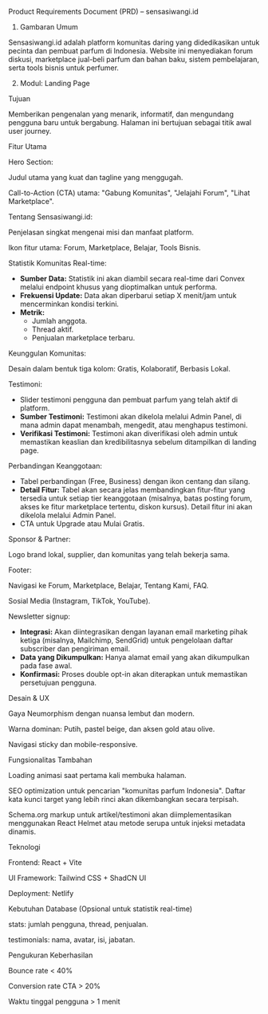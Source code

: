Product Requirements Document (PRD) – sensasiwangi.id

1. Gambaran Umum

Sensasiwangi.id adalah platform komunitas daring yang didedikasikan untuk pecinta dan pembuat parfum di Indonesia. Website ini menyediakan forum diskusi, marketplace jual-beli parfum dan bahan baku, sistem pembelajaran, serta tools bisnis untuk perfumer.

2. Modul: Landing Page

Tujuan

Memberikan pengenalan yang menarik, informatif, dan mengundang pengguna baru untuk bergabung. Halaman ini bertujuan sebagai titik awal user journey.

Fitur Utama

Hero Section:

Judul utama yang kuat dan tagline yang menggugah.

Call-to-Action (CTA) utama: "Gabung Komunitas", "Jelajahi Forum", "Lihat Marketplace".

Tentang Sensasiwangi.id:

Penjelasan singkat mengenai misi dan manfaat platform.

Ikon fitur utama: Forum, Marketplace, Belajar, Tools Bisnis.

Statistik Komunitas Real-time:

- **Sumber Data:** Statistik ini akan diambil secara real-time dari Convex melalui endpoint khusus yang dioptimalkan untuk performa.
- **Frekuensi Update:** Data akan diperbarui setiap X menit/jam untuk mencerminkan kondisi terkini.
- **Metrik:**
  - Jumlah anggota.
  - Thread aktif.
  - Penjualan marketplace terbaru.

Keunggulan Komunitas:

Desain dalam bentuk tiga kolom: Gratis, Kolaboratif, Berbasis Lokal.

Testimoni:

- Slider testimoni pengguna dan pembuat parfum yang telah aktif di platform.
- **Sumber Testimoni:** Testimoni akan dikelola melalui Admin Panel, di mana admin dapat menambah, mengedit, atau menghapus testimoni.
- **Verifikasi Testimoni:** Testimoni akan diverifikasi oleh admin untuk memastikan keaslian dan kredibilitasnya sebelum ditampilkan di landing page.

Perbandingan Keanggotaan:

- Tabel perbandingan (Free, Business) dengan ikon centang dan silang.
- **Detail Fitur:** Tabel akan secara jelas membandingkan fitur-fitur yang tersedia untuk setiap tier keanggotaan (misalnya, batas posting forum, akses ke fitur marketplace tertentu, diskon kursus). Detail fitur ini akan dikelola melalui Admin Panel.
- CTA untuk Upgrade atau Mulai Gratis.

Sponsor & Partner:

Logo brand lokal, supplier, dan komunitas yang telah bekerja sama.

Footer:

Navigasi ke Forum, Marketplace, Belajar, Tentang Kami, FAQ.

Sosial Media (Instagram, TikTok, YouTube).

Newsletter signup:

- **Integrasi:** Akan diintegrasikan dengan layanan email marketing pihak ketiga (misalnya, Mailchimp, SendGrid) untuk pengelolaan daftar subscriber dan pengiriman email.
- **Data yang Dikumpulkan:** Hanya alamat email yang akan dikumpulkan pada fase awal.
- **Konfirmasi:** Proses double opt-in akan diterapkan untuk memastikan persetujuan pengguna.

Desain & UX

Gaya Neumorphism dengan nuansa lembut dan modern.

Warna dominan: Putih, pastel beige, dan aksen gold atau olive.

Navigasi sticky dan mobile-responsive.

Fungsionalitas Tambahan

Loading animasi saat pertama kali membuka halaman.

SEO optimization untuk pencarian "komunitas parfum Indonesia". Daftar kata kunci target yang lebih rinci akan dikembangkan secara terpisah.

Schema.org markup untuk artikel/testimoni akan diimplementasikan menggunakan React Helmet atau metode serupa untuk injeksi metadata dinamis.

Teknologi

Frontend: React + Vite

UI Framework: Tailwind CSS + ShadCN UI

Deployment: Netlify

Kebutuhan Database (Opsional untuk statistik real-time)

stats: jumlah pengguna, thread, penjualan.

testimonials: nama, avatar, isi, jabatan.

Pengukuran Keberhasilan

Bounce rate < 40%

Conversion rate CTA > 20%

Waktu tinggal pengguna > 1 menit
